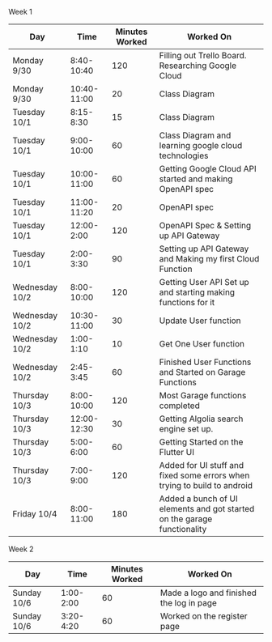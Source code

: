 
Week 1

| Day            | Time        | Minutes Worked | Worked On                                                                |
| -------------- | ----------- | -------------- | ------------------------------------------------------------------------ |
| Monday 9/30    | 8:40-10:40  | 120            | Filling out Trello Board. Researching Google Cloud                       |
| Monday 9/30    | 10:40-11:00 | 20             | Class Diagram                                                            |
| Tuesday 10/1   | 8:15-8:30   | 15             | Class Diagram                                                            |
| Tuesday 10/1   | 9:00-10:00  | 60             | Class Diagram and learning google cloud technologies                     |
| Tuesday 10/1   | 10:00-11:00 | 60             | Getting Google Cloud API started and making OpenAPI spec                 |
| Tuesday 10/1   | 11:00-11:20 | 20             | OpenAPI spec                                                             |
| Tuesday 10/1   | 12:00-2:00  | 120            | OpenAPI Spec & Setting up API Gateway                                    |
| Tuesday 10/1   | 2:00-3:30   | 90             | Setting up API Gateway and Making my first Cloud Function                |
| Wednesday 10/2 | 8:00-10:00  | 120            | Getting User API Set up and starting making functions for it             |
| Wednesday 10/2 | 10:30-11:00 | 30             | Update User function                                                     |
| Wednesday 10/2 | 1:00-1:10   | 10             | Get One User function                                                    |
| Wednesday 10/2 | 2:45-3:45   | 60             | Finished User Functions and Started on Garage Functions                  |
| Thursday 10/3  | 8:00-10:00  | 120            | Most Garage functions completed                                          |
| Thursday 10/3  | 12:00-12:30 | 30             | Getting Algolia search engine set up.                                    |
| Thursday 10/3  | 5:00-6:00   | 60             | Getting Started on the Flutter UI                                        |
| Thursday 10/3  | 7:00-9:00   | 120            | Added for UI stuff and fixed some errors when trying to build to android |
| Friday 10/4    | 8:00-11:00  | 180            | Added a bunch of UI elements and got started on the garage functionality |

Week 2

| Day         | Time      | Minutes Worked | Worked On                                |
| ----------- | --------- | -------------- | ---------------------------------------- |
| Sunday 10/6 | 1:00-2:00 | 60             | Made a logo and finished the log in page |
| Sunday 10/6 | 3:20-4:20 | 60             | Worked on the register page              |


